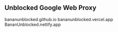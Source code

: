 ## Unblocked Google Web Proxy


bananunblocked.github.io
bananunblocked.vercel.app
BananUnblocked.netlify.app
